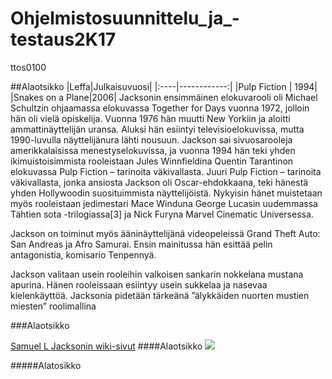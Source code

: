 # Ohjelmistosuunnittelu_ja_-testaus2K17
ttos0100

##Alaotsikko
|Leffa|Julkaisuvuosi|
|:----|------------:|
|Pulp Fiction | 1994|
|Snakes on a Plane|2006|
Jacksonin ensimmäinen elokuvarooli oli Michael Schultzin ohjaamassa elokuvassa Together for Days vuonna 1972, jolloin hän oli vielä opiskelija. Vuonna 1976 hän muutti New Yorkiin ja aloitti ammattinäyttelijän uransa. Aluksi hän esiintyi televisioelokuvissa, mutta 1990-luvulla näyttelijänura lähti nousuun. Jackson sai sivuosarooleja amerikkalaisissa menestyselokuvissa, ja vuonna 1994 hän teki yhden ikimuistoisimmista rooleistaan Jules Winnfieldina Quentin Tarantinon elokuvassa Pulp Fiction – tarinoita väkivallasta. Juuri Pulp Fiction – tarinoita väkivallasta, jonka ansiosta Jackson oli Oscar-ehdokkaana, teki hänestä yhden Hollywoodin suosituimmista näyttelijöistä. Nykyisin hänet muistetaan myös rooleistaan jedimestari Mace Winduna George Lucasin uudemmassa Tähtien sota -trilogiassa[3] ja Nick Furyna Marvel Cinematic Universessa.

Jackson on toiminut myös ääninäyttelijänä videopeleissä Grand Theft Auto: San Andreas ja Afro Samurai. Ensin mainitussa hän esittää pelin antagonistia, komisario Tenpennyä.

Jackson valitaan usein rooleihin valkoisen sankarin nokkelana mustana apurina. Hänen rooleissaan esiintyy usein sukkelaa ja nasevaa kielenkäyttöä. Jacksonia pidetään tärkeänä ”älykkäiden nuorten mustien miesten” roolimallina

###Alaotsikko

[Samuel L Jacksonin wiki-sivut](https://fi.wikipedia.org/wiki/Samuel_L._Jackson)
####Alaotsikko
![](https://i.ytimg.com/vi/KEkrWRHCDQU/sddefault.jpg)

#####Alatosikko
